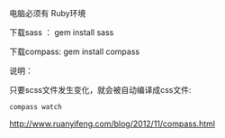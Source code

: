 电脑必须有 Ruby环境

下载sass  ：   gem  install  sass

下载compass:  gem install compass



说明：

只要scss文件发生变化，就会被自动编译成css文件:

```shell
compass watch
```

http://www.ruanyifeng.com/blog/2012/11/compass.html



